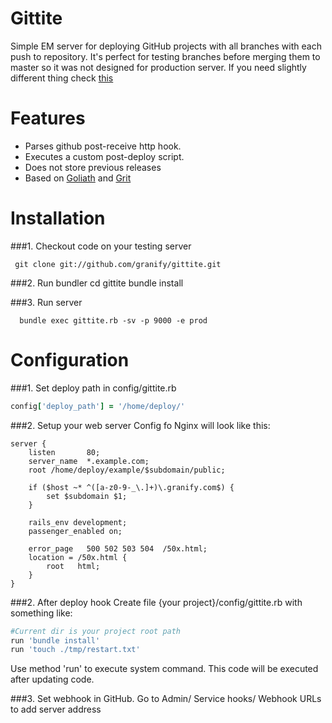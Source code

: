 Gittite
============
Simple EM server for deploying GitHub projects with all branches with each push to repository.
It's perfect for testing branches before merging them to master so it  was not designed for production server.
If you need slightly different thing check <a href="https://github.com/diogob/hercules" >this</a>

Features
============
* Parses github post-receive http hook.
* Executes a custom post-deploy script.
* Does not store previous releases
* Based on <a href="https://github.com/postrank-labs/goliath">Goliath</a> and <a href="https://github.com/mojombo/grit">Grit</a>

Installation
============

###1. Checkout code on your testing server

     git clone git://github.com/granify/gittite.git

###2. Run bundler
      cd gittite
      bundle install

###3. Run server

      bundle exec gittite.rb -sv -p 9000 -e prod

Configuration
=============
###1. Set deploy path in config/gittite.rb
```ruby
config['deploy_path'] = '/home/deploy/'
```
###2. Setup your web server
Config fo Nginx will look like this:

    server {
        listen       80;
        server_name  *.example.com;
        root /home/deploy/example/$subdomain/public;

        if ($host ~* ^([a-z0-9-_\.]+)\.granify.com$) {
            set $subdomain $1;
        }

        rails_env development;
        passenger_enabled on;

        error_page   500 502 503 504  /50x.html;
        location = /50x.html {
            root   html;
        }
    }


###2. After deploy hook
Create file {your project}/config/gittite.rb with something like:
```ruby
#Current dir is your project root path
run 'bundle install'
run 'touch ./tmp/restart.txt'
```
Use method 'run' to execute system command. This code will be executed after updating code.

###3. Set webhook in GitHub.
Go to Admin/ Service hooks/ Webhook URLs  to add server address


